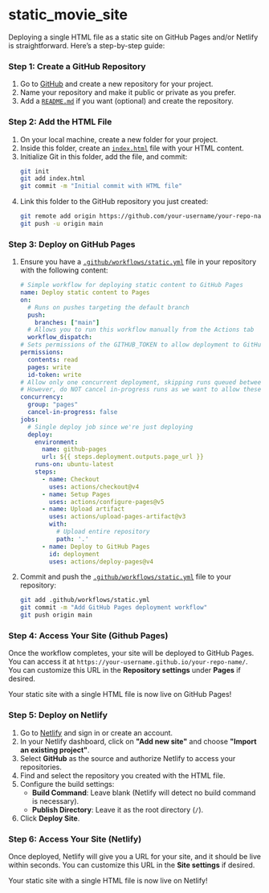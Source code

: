 # static_movie_site

Deploying a single HTML file as a static site on GitHub Pages and/or Netlify is straightforward. Here’s a step-by-step guide:

### Step 1: Create a GitHub Repository
1. Go to [GitHub](https://github.com) and create a new repository for your project.
2. Name your repository and make it public or private as you prefer.
3. Add a [`README.md`](command:_github.copilot.openRelativePath?%5B%7B%22scheme%22%3A%22file%22%2C%22authority%22%3A%22%22%2C%22path%22%3A%22%2Fhome%2Ftyrel%2Fstatic_movie_site%2FREADME.md%22%2C%22query%22%3A%22%22%2C%22fragment%22%3A%22%22%7D%2C%2299a36f26-1959-4b23-b948-6ef156742f4d%22%5D "/home/tyrel/static_movie_site/README.md") if you want (optional) and create the repository.

### Step 2: Add the HTML File
1. On your local machine, create a new folder for your project.
2. Inside this folder, create an [`index.html`](command:_github.copilot.openRelativePath?%5B%7B%22scheme%22%3A%22file%22%2C%22authority%22%3A%22%22%2C%22path%22%3A%22%2Fhome%2Ftyrel%2Fstatic_movie_site%2Findex.html%22%2C%22query%22%3A%22%22%2C%22fragment%22%3A%22%22%7D%2C%2299a36f26-1959-4b23-b948-6ef156742f4d%22%5D "/home/tyrel/static_movie_site/index.html") file with your HTML content.
3. Initialize Git in this folder, add the file, and commit:
   ```bash
   git init
   git add index.html
   git commit -m "Initial commit with HTML file"
   ```
4. Link this folder to the GitHub repository you just created:
   ```bash
   git remote add origin https://github.com/your-username/your-repo-name.git
   git push -u origin main
   ```

### Step 3: Deploy on GitHub Pages
1. Ensure you have a [`.github/workflows/static.yml`](command:_github.copilot.openRelativePath?%5B%7B%22scheme%22%3A%22file%22%2C%22authority%22%3A%22%22%2C%22path%22%3A%22%2Fhome%2Ftyrel%2Fstatic_movie_site%2F.github%2Fworkflows%2Fstatic.yml%22%2C%22query%22%3A%22%22%2C%22fragment%22%3A%22%22%7D%2C%2299a36f26-1959-4b23-b948-6ef156742f4d%22%5D "/home/tyrel/static_movie_site/.github/workflows/static.yml") file in your repository with the following content:
   ```yml
   # Simple workflow for deploying static content to GitHub Pages
   name: Deploy static content to Pages
   on:
     # Runs on pushes targeting the default branch
     push:
       branches: ["main"]
     # Allows you to run this workflow manually from the Actions tab
     workflow_dispatch:
   # Sets permissions of the GITHUB_TOKEN to allow deployment to GitHub Pages
   permissions:
     contents: read
     pages: write
     id-token: write
   # Allow only one concurrent deployment, skipping runs queued between the run in-progress and latest queued.
   # However, do NOT cancel in-progress runs as we want to allow these production deployments to complete.
   concurrency:
     group: "pages"
     cancel-in-progress: false
   jobs:
     # Single deploy job since we're just deploying
     deploy:
       environment:
         name: github-pages
         url: ${{ steps.deployment.outputs.page_url }}
       runs-on: ubuntu-latest
       steps:
         - name: Checkout
           uses: actions/checkout@v4
         - name: Setup Pages
           uses: actions/configure-pages@v5
         - name: Upload artifact
           uses: actions/upload-pages-artifact@v3
           with:
             # Upload entire repository
             path: '.'
         - name: Deploy to GitHub Pages
           id: deployment
           uses: actions/deploy-pages@v4
   ```

2. Commit and push the [`.github/workflows/static.yml`](command:_github.copilot.openRelativePath?%5B%7B%22scheme%22%3A%22file%22%2C%22authority%22%3A%22%22%2C%22path%22%3A%22%2Fhome%2Ftyrel%2Fstatic_movie_site%2F.github%2Fworkflows%2Fstatic.yml%22%2C%22query%22%3A%22%22%2C%22fragment%22%3A%22%22%7D%2C%2299a36f26-1959-4b23-b948-6ef156742f4d%22%5D "/home/tyrel/static_movie_site/.github/workflows/static.yml") file to your repository:
   ```bash
   git add .github/workflows/static.yml
   git commit -m "Add GitHub Pages deployment workflow"
   git push origin main
   ```

### Step 4: Access Your Site (Github Pages)
Once the workflow completes, your site will be deployed to GitHub Pages. You can access it at `https://your-username.github.io/your-repo-name/`. You can customize this URL in the **Repository settings** under **Pages** if desired.

Your static site with a single HTML file is now live on GitHub Pages!


### Step 5: Deploy on Netlify
1. Go to [Netlify](https://www.netlify.com/) and sign in or create an account.
2. In your Netlify dashboard, click on **"Add new site"** and choose **"Import an existing project"**.
3. Select **GitHub** as the source and authorize Netlify to access your repositories.
4. Find and select the repository you created with the HTML file.
5. Configure the build settings:
   - **Build Command**: Leave blank (Netlify will detect no build command is necessary).
   - **Publish Directory**: Leave it as the root directory (`/`).
6. Click **Deploy Site**.

### Step 6: Access Your Site (Netlify)
Once deployed, Netlify will give you a URL for your site, and it should be live within seconds. You can customize this URL in the **Site settings** if desired. 

Your static site with a single HTML file is now live on Netlify!